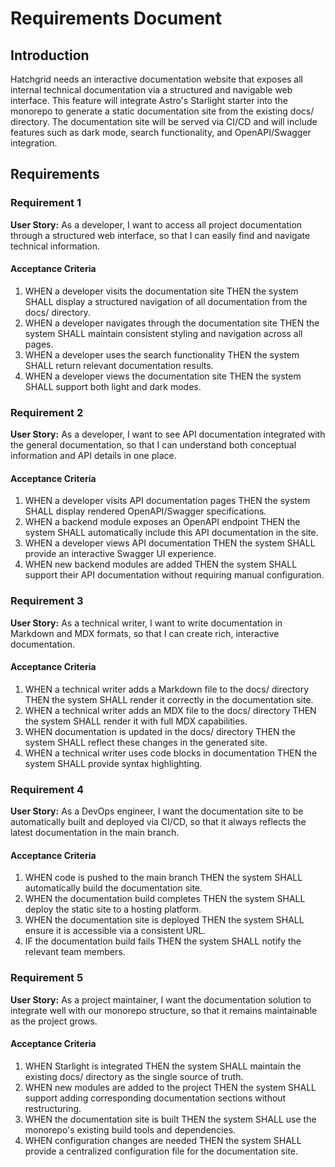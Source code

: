 # Requirements Document

## Introduction

Hatchgrid needs an interactive documentation website that exposes all internal technical documentation via a structured and navigable web interface. This feature will integrate Astro's Starlight starter into the monorepo to generate a static documentation site from the existing docs/ directory. The documentation site will be served via CI/CD and will include features such as dark mode, search functionality, and OpenAPI/Swagger integration.

## Requirements

### Requirement 1

**User Story:** As a developer, I want to access all project documentation through a structured web interface, so that I can easily find and navigate technical information.

#### Acceptance Criteria

1. WHEN a developer visits the documentation site THEN the system SHALL display a structured navigation of all documentation from the docs/ directory.
2. WHEN a developer navigates through the documentation site THEN the system SHALL maintain consistent styling and navigation across all pages.
3. WHEN a developer uses the search functionality THEN the system SHALL return relevant documentation results.
4. WHEN a developer views the documentation site THEN the system SHALL support both light and dark modes.

### Requirement 2

**User Story:** As a developer, I want to see API documentation integrated with the general documentation, so that I can understand both conceptual information and API details in one place.

#### Acceptance Criteria

1. WHEN a developer visits API documentation pages THEN the system SHALL display rendered OpenAPI/Swagger specifications.
2. WHEN a backend module exposes an OpenAPI endpoint THEN the system SHALL automatically include this API documentation in the site.
3. WHEN a developer views API documentation THEN the system SHALL provide an interactive Swagger UI experience.
4. WHEN new backend modules are added THEN the system SHALL support their API documentation without requiring manual configuration.

### Requirement 3

**User Story:** As a technical writer, I want to write documentation in Markdown and MDX formats, so that I can create rich, interactive documentation.

#### Acceptance Criteria

1. WHEN a technical writer adds a Markdown file to the docs/ directory THEN the system SHALL render it correctly in the documentation site.
2. WHEN a technical writer adds an MDX file to the docs/ directory THEN the system SHALL render it with full MDX capabilities.
3. WHEN documentation is updated in the docs/ directory THEN the system SHALL reflect these changes in the generated site.
4. WHEN a technical writer uses code blocks in documentation THEN the system SHALL provide syntax highlighting.

### Requirement 4

**User Story:** As a DevOps engineer, I want the documentation site to be automatically built and deployed via CI/CD, so that it always reflects the latest documentation in the main branch.

#### Acceptance Criteria

1. WHEN code is pushed to the main branch THEN the system SHALL automatically build the documentation site.
2. WHEN the documentation build completes THEN the system SHALL deploy the static site to a hosting platform.
3. WHEN the documentation site is deployed THEN the system SHALL ensure it is accessible via a consistent URL.
4. IF the documentation build fails THEN the system SHALL notify the relevant team members.

### Requirement 5

**User Story:** As a project maintainer, I want the documentation solution to integrate well with our monorepo structure, so that it remains maintainable as the project grows.

#### Acceptance Criteria

1. WHEN Starlight is integrated THEN the system SHALL maintain the existing docs/ directory as the single source of truth.
2. WHEN new modules are added to the project THEN the system SHALL support adding corresponding documentation sections without restructuring.
3. WHEN the documentation site is built THEN the system SHALL use the monorepo's existing build tools and dependencies.
4. WHEN configuration changes are needed THEN the system SHALL provide a centralized configuration file for the documentation site.
